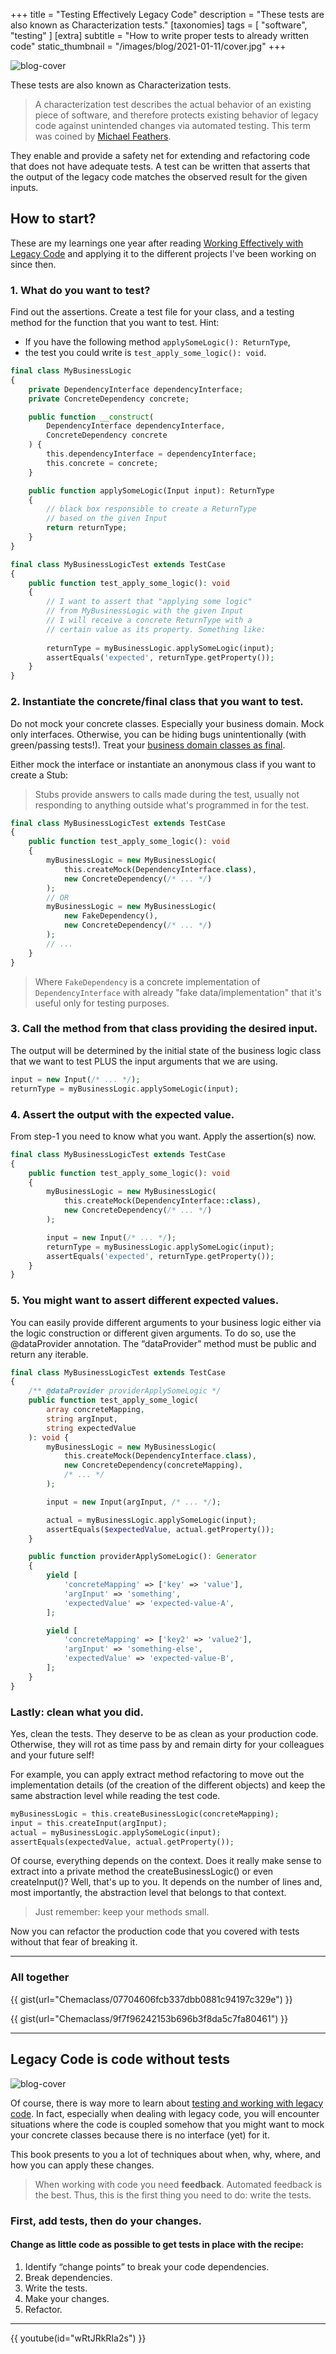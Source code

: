 +++
title = "Testing Effectively Legacy Code"
description = "These tests are also known as Characterization tests."
[taxonomies]
tags = [ "software", "testing" ]
[extra]
subtitle = "How to write proper tests to already written code"
static_thumbnail = "/images/blog/2021-01-11/cover.jpg"
+++

![blog-cover](/images/blog/2020-08-17/cover.jpg)

These tests are also known as Characterization tests.

<!-- more -->

> A characterization test describes the actual behavior of an existing piece of software, and therefore protects existing
> behavior of legacy code against unintended changes via automated testing. This term was coined by [Michael Feathers](/readings/working-effectively-with-legacy-code/).

They enable and provide a safety net for extending and refactoring code that does not have adequate tests. A test can be
written that asserts that the output of the legacy code matches the observed result for the given inputs.

## How to start?

These are my learnings one year after
reading [Working Effectively with Legacy Code](/readings/working-effectively-with-legacy-code/) and applying it to the
different projects I've been working on since then.

### 1. What do you want to test?

Find out the assertions. Create a test file for your class, and a testing method for the function that you want to test.
Hint:

- If you have the following method `applySomeLogic(): ReturnType`,
- the test you could write is `test_apply_some_logic(): void`.

```php
final class MyBusinessLogic
{
    private DependencyInterface dependencyInterface;
    private ConcreteDependency concrete;

    public function __construct(
        DependencyInterface dependencyInterface,
        ConcreteDependency concrete
    ) {
        this.dependencyInterface = dependencyInterface;
        this.concrete = concrete;
    }

    public function applySomeLogic(Input input): ReturnType
    {
        // black box responsible to create a ReturnType
        // based on the given Input
        return returnType;
    }
}

final class MyBusinessLogicTest extends TestCase
{
    public function test_apply_some_logic(): void
    {
        // I want to assert that "applying some logic"
        // from MyBusinessLogic with the given Input
        // I will receive a concrete ReturnType with a 
        // certain value as its property. Something like:
        
        returnType = myBusinessLogic.applySomeLogic(input);
        assertEquals('expected', returnType.getProperty());
    }
}
```

### 2. Instantiate the concrete/final class that you want to test.

Do not mock your concrete classes. Especially your business domain. Mock only interfaces. Otherwise, you can be hiding
bugs unintentionally (with green/passing tests!). Treat your [business domain classes as final](/blog/final-classes).

Either mock the interface or instantiate an anonymous class if you want to create a Stub:

> Stubs provide answers to calls made during the test, usually not responding to anything outside what's programmed in for the test.

```php
final class MyBusinessLogicTest extends TestCase
{
    public function test_apply_some_logic(): void
    {
        myBusinessLogic = new MyBusinessLogic(
            this.createMock(DependencyInterface.class),
            new ConcreteDependency(/* ... */)
        );
        // OR
        myBusinessLogic = new MyBusinessLogic(
            new FakeDependency(),
            new ConcreteDependency(/* ... */)
        );
        // ...
    }
}
```

> Where `FakeDependency` is a concrete implementation of `DependencyInterface` with already "fake data/implementation" that it's useful only for testing purposes.

### 3. Call the method from that class providing the desired input.

The output will be determined by the initial state of the business logic class that we want to test PLUS the input
arguments that we are using.

```php
input = new Input(/* ... */);
returnType = myBusinessLogic.applySomeLogic(input);
```

### 4. Assert the output with the expected value.

From step-1 you need to know what you want. Apply the assertion(s) now.

```php
final class MyBusinessLogicTest extends TestCase
{
    public function test_apply_some_logic(): void
    {
        myBusinessLogic = new MyBusinessLogic(
            this.createMock(DependencyInterface::class),
            new ConcreteDependency(/* ... */)
        );

        input = new Input(/* ... */);
        returnType = myBusinessLogic.applySomeLogic(input);
        assertEquals('expected', returnType.getProperty());
    }
}
```

### 5. You might want to assert different expected values.

You can easily provide different arguments to your business logic either via the logic construction or different given
arguments. To do so, use the @dataProvider annotation. The “dataProvider” method must be public and return any iterable.


```php
final class MyBusinessLogicTest extends TestCase
{
    /** @dataProvider providerApplySomeLogic */
    public function test_apply_some_logic(
        array concreteMapping,
        string argInput,
        string expectedValue
    ): void {
        myBusinessLogic = new MyBusinessLogic(
            this.createMock(DependencyInterface.class),
            new ConcreteDependency(concreteMapping),
            /* ... */
        );

        input = new Input(argInput, /* ... */);

        actual = myBusinessLogic.applySomeLogic(input);
        assertEquals($expectedValue, actual.getProperty());
    }

    public function providerApplySomeLogic(): Generator
    {
        yield [
            'concreteMapping' => ['key' => 'value'],
            'argInput' => 'something',
            'expectedValue' => 'expected-value-A',
        ];

        yield [
            'concreteMapping' => ['key2' => 'value2'],
            'argInput' => 'something-else',
            'expectedValue' => 'expected-value-B',
        ];
    }
}
```

### Lastly: clean what you did.

Yes, clean the tests. They deserve to be as clean as your production code. Otherwise, they will rot as time pass by and
remain dirty for your colleagues and your future self!

For example, you can apply extract method refactoring to move out the implementation details (of the creation of the
different objects) and keep the same abstraction level while reading the test code.

```php
myBusinessLogic = this.createBusinessLogic(concreteMapping);
input = this.createInput(argInput);
actual = myBusinessLogic.applySomeLogic(input);
assertEquals(expectedValue, actual.getProperty());
```

Of course, everything depends on the context. Does it really make sense to extract into a private method the
createBusinessLogic() or even createInput()? Well, that's up to you. It depends on the number of lines and, most
importantly, the abstraction level that belongs to that context.

> Just remember: keep your methods small.

Now you can refactor the production code that you covered with tests without that fear of breaking it.

---

### All together

{{ gist(url="Chemaclass/07704606fcb337dbb0881c94197c329e") }}

{{ gist(url="Chemaclass/9f7f96242153b696b3f8da5c7fa80461") }}

---

## Legacy Code is code without tests

![blog-cover](/images/blog/2020-08-17/footer.jpg)

Of course, there is way more to learn
about [testing and working with legacy code](/readings/working-effectively-with-legacy-code/). In fact, especially when
dealing with legacy code, you will encounter situations where the code is coupled somehow that you might want to mock
your concrete classes because there is no interface (yet) for it.

This book presents to you a lot of techniques about when, why, where, and how you can apply these changes.

> When working with code you need **feedback**. Automated feedback is the best. Thus, this is the first thing you need to do: write the tests.

### First, add tests, then do your changes.

#### Change as little code as possible to get tests in place with the recipe:

1. Identify “change points” to break your code dependencies.
1. Break dependencies.
1. Write the tests.
1. Make your changes.
1. Refactor.

---

{{ youtube(id="wRtJRkRIa2s") }}
